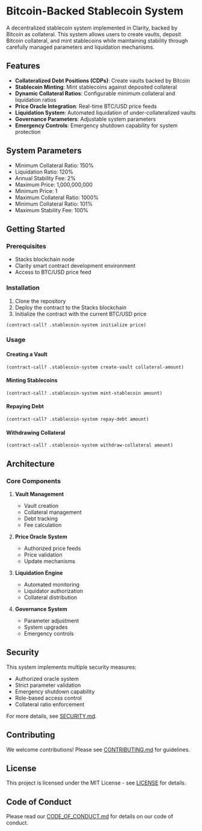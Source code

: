 # Bitcoin-Backed Stablecoin System

A decentralized stablecoin system implemented in Clarity, backed by Bitcoin as collateral. This system allows users to create vaults, deposit Bitcoin collateral, and mint stablecoins while maintaining stability through carefully managed parameters and liquidation mechanisms.

## Features

- **Collateralized Debt Positions (CDPs)**: Create vaults backed by Bitcoin
- **Stablecoin Minting**: Mint stablecoins against deposited collateral
- **Dynamic Collateral Ratios**: Configurable minimum collateral and liquidation ratios
- **Price Oracle Integration**: Real-time BTC/USD price feeds
- **Liquidation System**: Automated liquidation of under-collateralized vaults
- **Governance Parameters**: Adjustable system parameters
- **Emergency Controls**: Emergency shutdown capability for system protection

## System Parameters

- Minimum Collateral Ratio: 150%
- Liquidation Ratio: 120%
- Annual Stability Fee: 2%
- Maximum Price: 1,000,000,000
- Minimum Price: 1
- Maximum Collateral Ratio: 1000%
- Minimum Collateral Ratio: 101%
- Maximum Stability Fee: 100%

## Getting Started

### Prerequisites

- Stacks blockchain node
- Clarity smart contract development environment
- Access to BTC/USD price feed

### Installation

1. Clone the repository
2. Deploy the contract to the Stacks blockchain
3. Initialize the contract with the current BTC/USD price

```clarity
(contract-call? .stablecoin-system initialize price)
```

### Usage

#### Creating a Vault

```clarity
(contract-call? .stablecoin-system create-vault collateral-amount)
```

#### Minting Stablecoins

```clarity
(contract-call? .stablecoin-system mint-stablecoin amount)
```

#### Repaying Debt

```clarity
(contract-call? .stablecoin-system repay-debt amount)
```

#### Withdrawing Collateral

```clarity
(contract-call? .stablecoin-system withdraw-collateral amount)
```

## Architecture

### Core Components

1. **Vault Management**

   - Vault creation
   - Collateral management
   - Debt tracking
   - Fee calculation

2. **Price Oracle System**

   - Authorized price feeds
   - Price validation
   - Update mechanisms

3. **Liquidation Engine**

   - Automated monitoring
   - Liquidator authorization
   - Collateral distribution

4. **Governance System**
   - Parameter adjustment
   - System upgrades
   - Emergency controls

## Security

This system implements multiple security measures:

- Authorized oracle system
- Strict parameter validation
- Emergency shutdown capability
- Role-based access control
- Collateral ratio enforcement

For more details, see [SECURITY.md](SECURITY.md).

## Contributing

We welcome contributions! Please see [CONTRIBUTING.md](CONTRIBUTING.md) for guidelines.

## License

This project is licensed under the MIT License - see [LICENSE](LICENSE) for details.

## Code of Conduct

Please read our [CODE_OF_CONDUCT.md](CODE_OF_CONDUCT.md) for details on our code of conduct.
